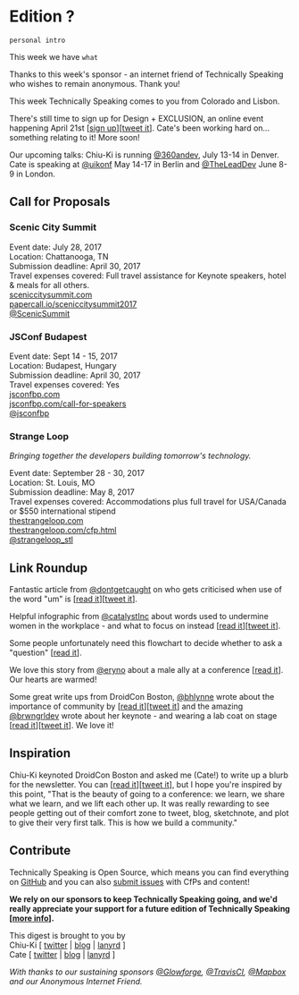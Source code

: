 # Edition ?

`personal intro`

This week we have `what`

Thanks to this week's sponsor - an internet friend of Technically Speaking who wishes to remain anonymous. Thank you!

This week Technically Speaking comes to you from Colorado and Lisbon.

There's still time to sign up for Design + EXCLUSION, an online event happening April 21st [[sign up](https://x.design.blog/)][[tweet it](https://twitter.com/home?status=Design%20%2B%20EXCLUSION%20-%20an%20online%20event%20happening%20April%2021%20-%20https%3A//x.design.blog/%20/via%20%40techspeakdigest)]. Cate's been working hard on... something relating to it! More soon!

Our upcoming talks: Chiu-Ki is running [@360andev](http://twitter.com/360andev), July 13-14 in Denver. Cate is speaking at [@uikonf](http://twitter.com/uikonf) May 14-17 in Berlin and [@TheLeadDev](http://twitter.com/theleaddev) June 8-9 in London.


## Call for Proposals

### Scenic City Summit

Event date: July 28, 2017  
Location: Chattanooga, TN  
Submission deadline: April 30, 2017  
Travel expenses covered: Full travel assistance for Keynote speakers, hotel & meals for all others.  
[sceniccitysummit.com](https://www.sceniccitysummit.com/)  
[papercall.io/sceniccitysummit2017](https://www.papercall.io/sceniccitysummit2017)  
[@ScenicSummit](https://twitter.com/ScenicSummit/)


### JSConf Budapest

Event date: Sept 14 - 15, 2017  
Location: Budapest, Hungary  
Submission deadline: April 30, 2017  
Travel expenses covered: Yes  
[jsconfbp.com](http://jsconfbp.com)  
[jsconfbp.com/call-for-speakers](http://jsconfbp.com/call-for-speakers)  
[@jsconfbp](https://twitter.com/jsconfbp)


### Strange Loop
*Bringing together the developers building tomorrow's technology.*

Event date: September 28 - 30, 2017  
Location: St. Louis, MO  
Submission deadline: May 8, 2017  
Travel expenses covered: Accommodations plus full travel for USA/Canada or $550 international stipend  
[thestrangeloop.com](https://thestrangeloop.com)  
[thestrangeloop.com/cfp.html](https://thestrangeloop.com/cfp.html)  
[@strangeloop_stl](http://twitter.com/strangeloop_stl)


## Link Roundup

Fantastic article from [@dontgetcaught](http://twitter.com/dontgetcaught) on who gets criticised when use of the word "um" is [[read it](http://eloquentwoman.blogspot.com/2017/04/what-linguists-think-about-um-guess-who.html)][[tweet it](https://twitter.com/home?status=What%20linguists%20think%20about%20%22um%3A%22%20Guess%20who%20gets%20punished%20for%20using%20it%3F%20by%20%40dontgetcaught%20http%3A//eloquentwoman.blogspot.com/2017/04/what-linguists-think-about-um-guess-who.html%20via%20%40techspeakdigest)].

Helpful infographic from [@catalystInc](https://twitter.com/catalystInc) about words used to undermine women in the workplace - and what to focus on instead [[read it](http://www.catalyst.org/knowledge/flip-script-women-workplace-0)][[tweet it](https://twitter.com/home?status=Flip%20the%20Script%3A%20Women%20in%20the%20Workplace%20by%20%40catalystInc%20http%3A//www.catalyst.org/knowledge/flip-script-women-workplace-0%20via%20%40techspeakdigest)].

Some people unfortunately need this flowchart to decide whether to ask a "question" [[read it](https://twitter.com/jakevdp/status/852902511945986048)].

We love this story from [@eryno](http://twitter.com/eryno) about a male ally at a conference [[read it](https://twitter.com/eryno/status/844374040580177920)]. Our hearts are warmed!

Some great write ups from DroidCon Boston, [@bhlynne](https://twitter.com/bhlynne) wrote about the importance of community by [[read it](https://www.linkedin.com/pulse/its-all-community-what-i-learned-weeks-tech-brandi-henson-shailer)][[tweet it](https://twitter.com/home?status=It's%20All%20About%20Community%3A%20What%20I%20Learned%20at%20%40droidconbos%20by%20%40bhlynne%20https%3A//www.linkedin.com/pulse/its-all-community-what-i-learned-weeks-tech-brandi-henson-shailer%20via%20%40techspeakdigest)] and the amazing [@brwngrldev](http://twitter.com/brwngrldev) wrote about her keynote - and wearing a lab coat on stage [[read it](http://adavis.info/2017/04/droidcon-boston-2017-recap.html)][[tweet it](https://twitter.com/home?status=DroidCon%20Boston%202017%20Recap%20by%20%40brwngrldev%20http%3A//adavis.info/2017/04/droidcon-boston-2017-recap.html%20via%20%40techspeakdigest)]. We love it!

## Inspiration

Chiu-Ki keynoted DroidCon Boston and asked me (Cate!) to write up a blurb for the newsletter. You can [[read it](http://blog.sqisland.com/2017/04/droidcon-boston-keynote.html)][[tweet it](https://twitter.com/home?status=Droidcon%20Boston%20Keynote%20http%3A//blog.sqisland.com/2017/04/droidcon-boston-keynote.html%20/by%20%40chiuki%20/via%20%40techspeakdigest)], but I hope you're inspired by this point, "That is the beauty of going to a conference: we learn, we share what we learn, and we lift each other up. It was really rewarding to see people getting out of their comfort zone to tweet, blog, sketchnote, and plot to give their very first talk. This is how we build a community."  

## Contribute

Technically Speaking is Open Source, which means you can find everything on [GitHub](https://github.com/catehstn/technically-speaking/) and you can also [submit issues](https://github.com/catehstn/technically-speaking/issues/new) with CfPs and content!

**We rely on our sponsors to keep Technically Speaking going, and we'd really appreciate your support for a future edition of Technically Speaking [[more info](http://www.techspeak.email/sponsorship/)].**  


This digest is brought to you by  
Chiu-Ki [ [twitter](https://twitter.com/chiuki) | [blog](http://blog.sqisland.com/) | [lanyrd](http://lanyrd.com/profile/chiuki/) ]  
Cate [ [twitter](https://twitter.com/catehstn) | [blog](http://www.cate.blog/) | [lanyrd](http://lanyrd.com/profile/catehstn/) ]

*With thanks to our sustaining sponsors [@Glowforge](http://twitter.com/glowforge), [@TravisCI](http://twitter.com/travisci), [@Mapbox](http://twitter.com/mapbox) and our Anonymous Internet Friend.*
